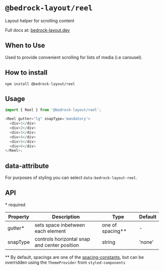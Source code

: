 # `@bedrock-layout/reel`

Layout helper for scrolling content

Full docs at: [bedrock-layout.dev](https://bedrock-layout.dev/)

## When to Use

Used to provide convenient scrolling for lists of media (i.e carousel).

## How to install

`npm install @bedrock-layout/reel`

## Usage

```javascript
import { Reel } from '@bedrock-layout/reel';

<Reel gutter="lg" snapType='mandatory'>
  <div>1</div>
  <div>2</div>
  <div>3</div>
  <div>4</div>
  <div>5</div>
  <div>6</div>
</Reel>;
```

## data-attribute

For purposes of styling you can select `data-bedrock-layout-reel`.

## API

\* required

| Property | Description                                  | Type               | Default |
| -------- | -------------------------------------------- | ------------------ | ------- |
| gutter\* | sets space inbetween each element            | one of spacing\*\* | -       |
| snapType | controls horizontal snap and center position | string             | 'none'  |

\*\* By default, spacings are one of the [spacing-constants](https://github.com/Bedrock-Layouts/Bedrock/tree/main/packages/spacing-constants), but can be overridden using the `ThemeProvider` from `styled-components`
